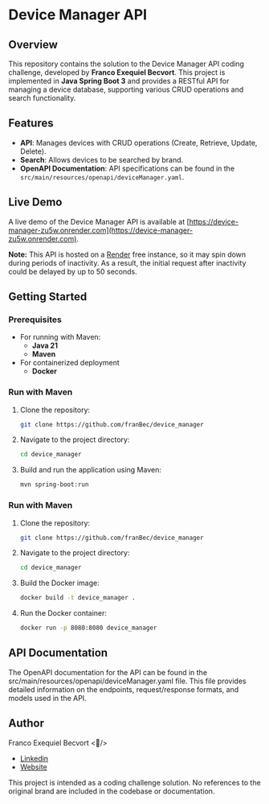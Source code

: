 # Device Manager API

## Overview
This repository contains the solution to the Device Manager API coding challenge, developed by **Franco Exequiel Becvort**. This project is implemented in **Java Spring Boot 3** and provides a RESTful API for managing a device database, supporting various CRUD operations and search functionality.

## Features
- **API**: Manages devices with CRUD operations (Create, Retrieve, Update, Delete).
- **Search**: Allows devices to be searched by brand.
- **OpenAPI Documentation**: API specifications can be found in the `src/main/resources/openapi/deviceManager.yaml`.

## Live Demo
A live demo of the Device Manager API is available at [https://device-manager-zu5w.onrender.com](https://device-manager-zu5w.onrender.com).

**Note:** This API is hosted on a [Render](https://render.com/) free instance, so it may spin down during periods of inactivity. As a result, the initial request after inactivity could be delayed by up to 50 seconds.

## Getting Started

### Prerequisites
- For running with Maven:
  - **Java 21**
  - **Maven**
- For containerized deployment 
  - **Docker**

### Run with Maven
1. Clone the repository:
    ```bash
    git clone https://github.com/franBec/device_manager
    ```
2. Navigate to the project directory:
    ```bash
    cd device_manager
    ```
3. Build and run the application using Maven:
    ```bash
    mvn spring-boot:run
    ```
### Run with Maven
1. Clone the repository:
     ```bash
     git clone https://github.com/franBec/device_manager
     ```
2. Navigate to the project directory:
    ```bash
    cd device_manager
    ```
3. Build the Docker image:
    ```bash
    docker build -t device_manager .
    ```
4. Run the Docker container:
     ```bash
     docker run -p 8080:8080 device_manager
     ```
## API Documentation
The OpenAPI documentation for the API can be found in the src/main/resources/openapi/deviceManager.yaml file. This file provides detailed information on the endpoints, request/response formats, and models used in the API.

## Author
Franco Exequiel Becvort <🐤/>
- [Linkedin](https://www.linkedin.com/in/franco-becvort/)
- [Website](https://pollito.dev/)

This project is intended as a coding challenge solution. No references to the original brand are included in the codebase or documentation.
